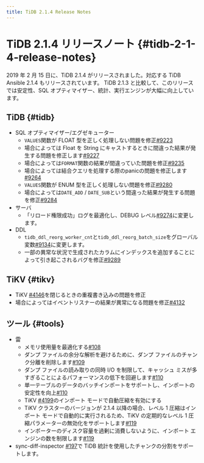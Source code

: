 ```yaml
---
title: TiDB 2.1.4 Release Notes
---
```


# TiDB 2.1.4 リリースノート {#tidb-2-1-4-release-notes}

2019 年 2 月 15 日に、TiDB 2.1.4 がリリースされました。対応する TiDB Ansible 2.1.4 もリリースされています。 TiDB 2.1.3 と比較して、このリリースでは安定性、SQL オプティマイザー、統計、実行エンジンが大幅に向上しています。

## TiDB {#tidb}

-   SQL オプティマイザー/エグゼキューター
    -   `VALUES`関数が FLOAT 型を正しく処理しない問題を修正[#9223](https://github.com/pingcap/tidb/pull/9223)
    -   場合によっては Float を String にキャストするときに間違った結果が発生する問題を修正します[#9227](https://github.com/pingcap/tidb/pull/9227)
    -   場合によっては`FORMAT`関数の結果が間違っていた問題を修正[#9235](https://github.com/pingcap/tidb/pull/9235)
    -   場合によっては結合クエリを処理する際のpanicの問題を修正します[#9264](https://github.com/pingcap/tidb/pull/9264)
    -   `VALUES`関数が ENUM 型を正しく処理しない問題を修正[#9280](https://github.com/pingcap/tidb/pull/9280)
    -   場合によっては`DATE_ADD` / `DATE_SUB`という間違った結果が発生する問題を修正[#9284](https://github.com/pingcap/tidb/pull/9284)
-   サーバ
    -   「リロード権限成功」ログを最適化し、DEBUG レベル[#9274](https://github.com/pingcap/tidb/pull/9274)に変更します。
-   DDL
    -   `tidb_ddl_reorg_worker_cnt`と`tidb_ddl_reorg_batch_size`をグローバル変数[#9134](https://github.com/pingcap/tidb/pull/9134)に変更します。
    -   一部の異常な状況で生成されたカラムにインデックスを追加することによって引き起こされるバグを修正[#9289](https://github.com/pingcap/tidb/pull/9289)

## TiKV {#tikv}

-   TiKV [#4146](https://github.com/tikv/tikv/pull/4146)を閉じるときの重複書き込みの問題を修正
-   場合によってはイベントリスナーの結果が異常になる問題を修正[#4132](https://github.com/tikv/tikv/pull/4132)

## ツール {#tools}

-   雷
    -   メモリ使用量を最適化する[#108](https://github.com/pingcap/tidb-lightning/pull/108)
    -   ダンプ ファイルの余分な解析を避けるために、ダンプ ファイルのチャンク分離を削除します[#109](https://github.com/pingcap/tidb-lightning/pull/109)
    -   ダンプ ファイルの読み取りの同時 I/O を制限して、キャッシュ ミスが多すぎることによるパフォーマンスの低下を回避します[#110](https://github.com/pingcap/tidb-lightning/pull/110)
    -   単一テーブルのデータのバッチインポートをサポートし、インポートの安定性を向上[#110](https://github.com/pingcap/tidb-lightning/pull/113)
    -   TiKV [#4199](https://github.com/tikv/tikv/pull/4199)のインポート モードで自動圧縮を有効にする
    -   TiKV クラスターのバージョンが 2.1.4 以降の場合、レベル 1 圧縮はインポート モードで自動的に実行されるため、TiKV の定期的なレベル 1 圧縮パラメーターの無効化をサポートします[#119](https://github.com/pingcap/tidb-lightning/pull/119)
    -   インポーターのディスク容量を過剰に消費しないように、インポート エンジンの数を制限します[#119](https://github.com/pingcap/tidb-lightning/pull/119)
-   sync-diff-inspector [#197](https://github.com/pingcap/tidb-tools/pull/197)で TiDB 統計を使用したチャンクの分割をサポートします。
